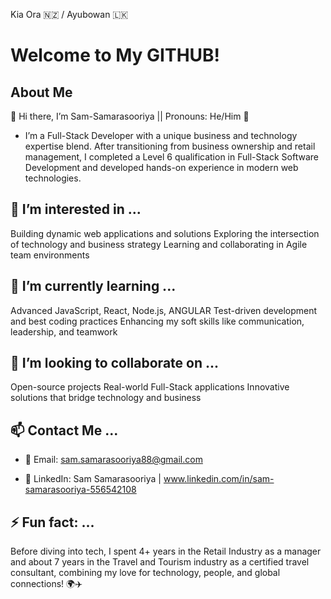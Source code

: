 
Kia Ora 🇳🇿 / Ayubowan 🇱🇰

# Welcome to My GITHUB!

## About Me
👋 Hi there, I’m Sam-Samarasooriya || Pronouns: He/Him 🤵
- I’m a Full-Stack Developer with a unique business and technology expertise blend.
  After transitioning from business ownership and retail management, I completed a Level 6 qualification in Full-Stack Software Development and developed hands-on experience in modern web technologies.  


## 👀 I’m interested in ...
  Building dynamic web applications and solutions
  Exploring the intersection of technology and business strategy
  Learning and collaborating in Agile team environments

## 🌱 I’m currently learning ...
  Advanced JavaScript, React, Node.js, ANGULAR
  Test-driven development and best coding practices
  Enhancing my soft skills like communication, leadership, and teamwork
  
## 💞️ I’m looking to collaborate on ...
  Open-source projects
  Real-world Full-Stack applications
  Innovative solutions that bridge technology and business

  
## 📫 Contact Me ...
  
   - 📧 Email: sam.samarasooriya88@gmail.com
  
   - 💼 LinkedIn: Sam Samarasooriya | www.linkedin.com/in/sam-samarasooriya-556542108


  
## ⚡ Fun fact: ...
Before diving into tech, I spent 4+ years in the Retail Industry as a manager and about 7 years in the Travel and Tourism industry as a certified travel consultant, combining my love for technology, people, and global connections! 🌍✈️


